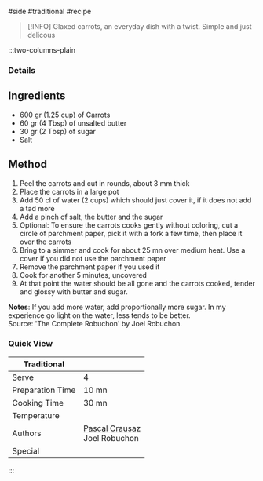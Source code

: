 #side #traditional #recipe

> [!INFO]
> Glaxed carrots, an everyday dish with a twist. Simple and just delicous

:::two-columns-plain

### Details
## Ingredients

- 600 gr (1.25 cup) of Carrots
- 60 gr (4 Tbsp) of unsalted butter
- 30 gr (2 Tbsp) of sugar
- Salt


## Method

1. Peel the carrots and cut in rounds, about 3 mm thick
2. Place the carrots in a large pot
3. Add 50 cl of water (2 cups) which should just cover it, if it does not add a tad more
4. Add a pinch of salt, the butter and the sugar
5. Optional: To ensure the carrots cooks gently without coloring, cut a circle of parchment paper, pick it with a fork a few time, then place it over the carrots
6. Bring to a simmer and cook for about 25 mn over medium heat. Use a cover if you did not use the parchment paper
7. Remove the parchment paper if you used it
8. Cook for another 5 minutes, uncovered
9. At that point the water should be all gone and the carrots cooked, tender and glossy with butter and sugar.

**Notes**: If you add more water, add proportionally more sugar. In my experience go light on the water, less tends to be better.  
Source: 'The Complete Robuchon' by Joel Robuchon.



### Quick View
| Traditional      |                                                |
| ---------------- | ---------------------------------------------- |
| Serve            | 4                                              |
| Preparation Time | 10 mn                                          |
| Cooking Time     | 30 mn                                          |
| Temperature      |                                                |
| Authors          | [Pascal Crausaz](mailto:pascal@askpascal.com)  <br>Joel Robuchon |
| Special          |                                                |

:::


